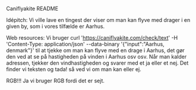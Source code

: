 Caniflyakite README

Idépitch:
Vi ville lave en tingest der viser om man kan flyve med drager i en given by, som i vores tilfælde er Aarhus.

Web resources:
Vi bruger curl 
'https://caniflyakite.com/check/text' -H 'Content-Type: application/json' --data-binary '{"input":"Aarhus, denmark"}'
til at tjekke om man kan flyve med en drage i Aarhus, det gør den ved at se på hastigheden på vinden i Aarhus osv osv.
Når man kalder adressen, tjekker den vindhastigheden og svarer med et ja eller et nej. Det finder vi teksten og tada! så ved vi om man kan eller ej.

RGB!!!
Ja vi bruger RGB fordi det er sejt.